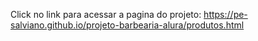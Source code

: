Click no link para acessar a pagina do projeto: https://pe-salviano.github.io/projeto-barbearia-alura/produtos.html
